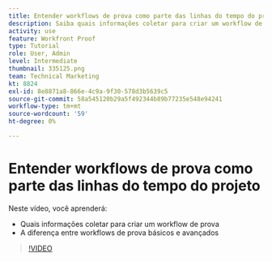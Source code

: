 ```yaml
---
title: Entender workflows de prova como parte das linhas do tempo do projeto
description: Saiba quais informações coletar para criar um workflow de prova e a diferença entre workflows de prova básicos e avançados em [!DNL  Workfront].
activity: use
feature: Workfront Proof
type: Tutorial
role: User, Admin
level: Intermediate
thumbnail: 335125.png
team: Technical Marketing
kt: 8824
exl-id: 8e8871a8-866e-4c9a-9f30-578d3b5639c5
source-git-commit: 58a545120b29a5f492344b89b77235e548e94241
workflow-type: tm+mt
source-wordcount: '59'
ht-degree: 0%

---
```


# Entender workflows de prova como parte das linhas do tempo do projeto

Neste vídeo, você aprenderá:

* Quais informações coletar para criar um workflow de prova
* A diferença entre workflows de prova básicos e avançados

>[!VIDEO](https://video.tv.adobe.com/v/335125/?quality=12)



